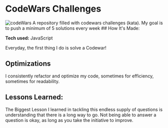 # CodeWars Challenges
<img src="https://www.codewars.com/users/manuel-barreiro/badges/large" alt="codeWars"/>
A repository filled with codewars challenges (kata). My goal is to push a minimum of 5 solutions every week
## How It's Made:

**Tech used:** JavaScript

Everyday, the first thing I do is solve a Codewar!

## Optimizations

I consistently refactor and optimize my code, sometimes for efficiency, sometimes for readability.

## Lessons Learned:

The Biggest Lesson I learned in tackling this endless supply of questions is understanding that there is a long way to go. Not being able to answer a question is okay, as long as you take the initiative to improve.
